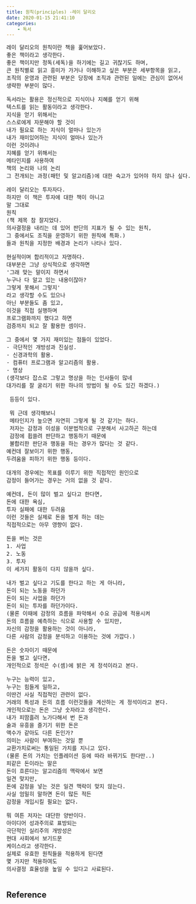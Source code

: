 ```yaml
---
title: 원칙(principles) -레이 달리오
date: 2020-01-15 21:41:10
categories:
    - 독서
---
```

<pre>
레이 달리오의 원칙이란 책을 훑어보았다.
좋은 책이라고 생각한다.
좋은 책이지만 정독(세독)을 하기에는 길고 귀찮기도 하며,
큰 원칙별로 읽고 흥미가 가거나 이해하고 싶은 부분은 세부항목을 읽고,
조직의 운영과 관련된 부분은 당장에 조직과 관련된 일에는 관심이 없어서
생략한 부분이 많다.

독서라는 활용은 정신적으로 지식이나 지혜를 얻기 위해
텍스트를 읽는 활동이라고 생각한다.
지식을 얻기 위해서는
스스로에게 자문해야 할 것이
내가 필요로 하는 지식이 얼마나 있는가
내가 재미있어하는 지식이 얼마나 있는가 
이런 것이려나
지혜를 얻기 위해서는
메타인지를 사용하여
책의 논리와 나의 논리
그 전개되는 과정(패턴 및 알고리즘)에 대한 숙고가 있어야 하지 않나 싶다.

레이 달리오는 투자자다.
하지만 이 책은 투자에 대한 책이 아니고
말 그대로
원칙
(책 제목 참 잘지었다.
의사결정을 내리는 데 있어 판단의 지표가 될 수 있는 원칙,
그 중에서도 조직을 운영하기 위한 원칙에 특화.)
들과 원칙을 지정한 배경과 논리가 나타나 있다.

현실적이며 합리적이고 자명하다.
대부분은 그냥 상식적으로 생각하면
'그래 맞는 말이지 하면서
누구나 다 알고 있는 내용이잖아?
그렇게 못해서 그렇지'
라고 생각할 수도 있으나
아닌 부분들도 좀 있고,
이것을 직접 실행하며
프로그램화까지 했다고 하면
검증까지 되고 잘 활용한 셈이다.

그 중에서 몇 가지 재미있는 점들이 있었다.
- 극단적인 개방성과 진실성.
- 신경과학의 활용.
- 컴퓨터 프로그램과 알고리즘의 활용.
- 명상
(생각보다 잡스로 그렇고 명상을 하는 인사들이 많네
대가리를 잘 굴리기 위한 하나의 방법이 될 수도 있긴 하겠다.)

 등등이 있다.

 뭐 근데 생각해보니
 메타인지가 높으면 자연히 그렇게 될 것 같기는 하다.
 저자는 감정과 이성을 이분법적으로 구분해서 사고하곤 하는데
 감정에 휩쓸려 판단하고 행동하기 때문에
 불합리한 판단과 행동을 하는 경우가 많다는 것 같다.
예컨데 잘보이기 위한 행동,
두려움을 피하기 위한 행동 등이다.

대개의 경우에는 목표를 이루기 위한 직접적인 원인으로
감정이 들어가는 경우는 거의 없을 것 같다.

예컨데, 돈이 많이 벌고 싶다고 한다면,
돈에 대한 욕심,
투자 실패에 대한 두려움
이런 것들은 실제로 돈을 벌게 하는 데는
직접적으로는 아무 영향이 없다.

돈을 버는 것은
1. 사업
2. 노동
3. 투자
이 세가지 활동이 다지 않을까 싶다.

내가 벌고 싶다고 기도를 한다고 하는 게 아니라,
돈이 되는 노동을 하던가
돈이 되는 사업을 하던가
돈이 되는 투자를 하던가이다.
(물론 이때에 감정의 흐름을 파악해서 수요 공급에 적용시켜
돈의 흐름을 예측하는 식으로 사용할 수 있지만,
자신의 감정을 활용하는 것이 아니라,
다른 사람의 감정을 분석하고 이용하는 것에 가깝다.)

돈은 숫자이기 때문에
돈을 벌고 싶다면,
개인적으로 정석은 수(셈)에 밝은 게 정석이라고 본다.

누구는 능력이 있고,
누구는 힘들게 일하고,
이딴건 사실 직접적인 관련이 없다.
거래의 특성과 돈의 흐름 이런것들을 계산하는 게 정석이라고 본다.
개인적으로는 돈은 그냥 숫자라고 생각한다.
내가 피땀흘려 노가다해서 번 돈과
술과 유흥을 즐기기 위한 돈은
액수가 같아도 다른 돈인가?
의미는 사람이 부여하는 것일 뿐
교환가치로써는 통일된 가치를 지니고 있다.
(물론 돈의 가치는 인플레이션 등에 따라 바뀌기도 한다만..)
피같은 돈이라는 말은
돈이 흐른다는 알고리즘의 맥락에서 보면
일견 맞지만,
돈에 감정을 넣는 것은 일견 맥락이 맞지 않는다.
사실 엄밀히 말하면 돈이 많든 적든
감정을 개입시킬 필요는 없다.

뭐 여튼 저자는 대단한 양반이다.
아이디어 성과주의로 표방되는
극단적인 실리주의 개방성은
현대 사회에서 보기드문
케이스라고 생각한다.
실제로 유효한 원칙들을 적용하게 된다면
몇 가지만 적용하여도
의사결정 효율성을 높일 수 있다고 사료된다.

</pre>

## Reference

